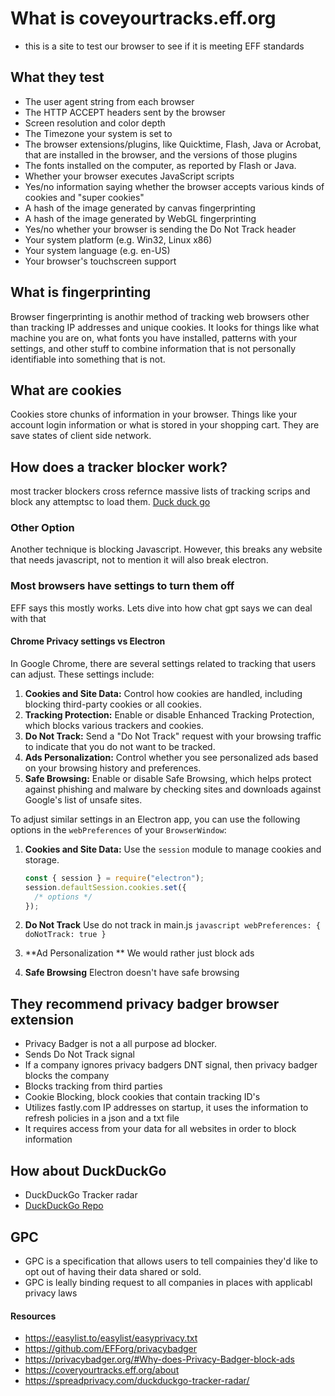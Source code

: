 # What is coveyourtracks.eff.org

- this is a site to test our browser to see if it is meeting EFF standards

## What they test

- The user agent string from each browser
- The HTTP ACCEPT headers sent by the browser
- Screen resolution and color depth
- The Timezone your system is set to
- The browser extensions/plugins, like Quicktime, Flash, Java or Acrobat, that are installed in the browser, and the versions of those plugins
- The fonts installed on the computer, as reported by Flash or Java.
- Whether your browser executes JavaScript scripts
- Yes/no information saying whether the browser accepts various kinds of cookies and "super cookies"
- A hash of the image generated by canvas fingerprinting
- A hash of the image generated by WebGL fingerprinting
- Yes/no whether your browser is sending the Do Not Track header
- Your system platform (e.g. Win32, Linux x86)
- Your system language (e.g. en-US)
- Your browser's touchscreen support

## What is fingerprinting

Browser fingerprinting is anothir method of tracking web browsers other than tracking IP addresses and unique cookies. It looks for things like what machine you are on, what fonts you have installed, patterns with your settings, and other stuff to combine information that is not personally identifiable into something that is not.

## What are cookies

Cookies store chunks of information in your browser. Things like your account login information or what is stored in your shopping cart. They are save states of client side network.

## How does a tracker blocker work?

most tracker blockers cross refernce massive lists of tracking scrips and block any attemptsc to load them. [Duck duck go](https://spreadprivacy.com/duckduckgo-tracker-radar/)

### Other Option

Another technique is blocking Javascript. However, this breaks any website that needs javascript, not to mention it will also break electron.

### Most browsers have settings to turn them off

EFF says this mostly works. Lets dive into how chat gpt says we can deal with that

#### Chrome Privacy settings vs Electron

In Google Chrome, there are several settings related to tracking that users can adjust. These settings include:

1. **Cookies and Site Data:** Control how cookies are handled, including blocking third-party cookies or all cookies.
2. **Tracking Protection:** Enable or disable Enhanced Tracking Protection, which blocks various trackers and cookies.
3. **Do Not Track:** Send a "Do Not Track" request with your browsing traffic to indicate that you do not want to be tracked.
4. **Ads Personalization:** Control whether you see personalized ads based on your browsing history and preferences.
5. **Safe Browsing:** Enable or disable Safe Browsing, which helps protect against phishing and malware by checking sites and downloads against Google's list of unsafe sites.

To adjust similar settings in an Electron app, you can use the following options in the `webPreferences` of your `BrowserWindow`:

1. **Cookies and Site Data:** Use the `session` module to manage cookies and storage.

   ```javascript
   const { session } = require("electron");
   session.defaultSession.cookies.set({
     /* options */
   });
   ```

2. **Do Not Track** Use do not track in main.js
   `javascript
    webPreferences: {
    doNotTrack: true
}
    `
3. **Ad Personalization ** We would rather just block ads
4. **Safe Browsing** Electron doesn't have safe browsing

## They recommend privacy badger browser extension

- Privacy Badger is not a all purpose ad blocker.
- Sends Do Not Track signal
- If a company ignores privacy badgers DNT signal, then privacy badger blocks the company
- Blocks tracking from third parties
- Cookie Blocking, block cookies that contain tracking ID's
- Utilizes fastly.com IP addresses on startup, it uses the information to refresh policies in a json and a txt file
- It requires access from your data for all websites in order to block information

## How about DuckDuckGo

- DuckDuckGo Tracker radar
- [DuckDuckGo Repo](https://github.com/duckduckgo)

## GPC

- GPC is a specification that allows users to tell compainies they'd like to opt out of having their data shared or sold.
- GPC is leally binding request to all companies in places with applicabl privacy laws

#### Resources

- https://easylist.to/easylist/easyprivacy.txt
- https://github.com/EFForg/privacybadger
- https://privacybadger.org/#Why-does-Privacy-Badger-block-ads
- https://coveryourtracks.eff.org/about
- https://spreadprivacy.com/duckduckgo-tracker-radar/
